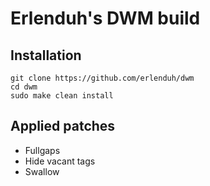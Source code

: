 # Erlenduh's DWM build
## Installation
```
git clone https://github.com/erlenduh/dwm
cd dwm
sudo make clean install
```
## Applied patches
- Fullgaps
- Hide vacant tags
- Swallow
